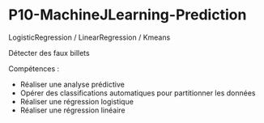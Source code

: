 # P10-MachineJLearning-Prediction
LogisticRegression / LinearRegression / Kmeans

Détecter des faux billets

Compétences :
  - Réaliser une analyse prédictive
  - Opérer des classifications automatiques pour partitionner les données
  - Réaliser une régression logistique
  - Réaliser une régression linéaire
